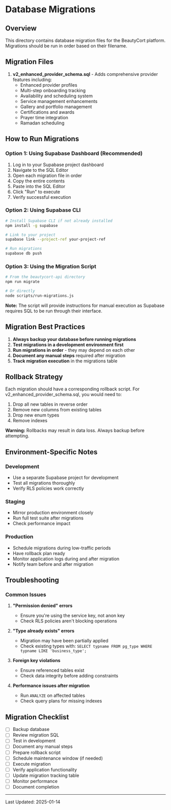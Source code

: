 # Database Migrations

## Overview

This directory contains database migration files for the BeautyCort platform. Migrations should be run in order based on their filename.

## Migration Files

1. **v2_enhanced_provider_schema.sql** - Adds comprehensive provider features including:
   - Enhanced provider profiles
   - Multi-step onboarding tracking
   - Availability and scheduling system
   - Service management enhancements
   - Gallery and portfolio management
   - Certifications and awards
   - Prayer time integration
   - Ramadan scheduling

## How to Run Migrations

### Option 1: Using Supabase Dashboard (Recommended)

1. Log in to your Supabase project dashboard
2. Navigate to the SQL Editor
3. Open each migration file in order
4. Copy the entire contents
5. Paste into the SQL Editor
6. Click "Run" to execute
7. Verify successful execution

### Option 2: Using Supabase CLI

```bash
# Install Supabase CLI if not already installed
npm install -g supabase

# Link to your project
supabase link --project-ref your-project-ref

# Run migrations
supabase db push
```

### Option 3: Using the Migration Script

```bash
# From the beautycort-api directory
npm run migrate

# Or directly
node scripts/run-migrations.js
```

**Note:** The script will provide instructions for manual execution as Supabase requires SQL to be run through their interface.

## Migration Best Practices

1. **Always backup your database before running migrations**
2. **Test migrations in a development environment first**
3. **Run migrations in order** - they may depend on each other
4. **Document any manual steps** required after migration
5. **Track migration execution** in the migrations table

## Rollback Strategy

Each migration should have a corresponding rollback script. For v2_enhanced_provider_schema.sql, you would need to:

1. Drop all new tables in reverse order
2. Remove new columns from existing tables
3. Drop new enum types
4. Remove indexes

**Warning:** Rollbacks may result in data loss. Always backup before attempting.

## Environment-Specific Notes

### Development
- Use a separate Supabase project for development
- Test all migrations thoroughly
- Verify RLS policies work correctly

### Staging
- Mirror production environment closely
- Run full test suite after migrations
- Check performance impact

### Production
- Schedule migrations during low-traffic periods
- Have rollback plan ready
- Monitor application logs during and after migration
- Notify team before and after migration

## Troubleshooting

### Common Issues

1. **"Permission denied" errors**
   - Ensure you're using the service key, not anon key
   - Check RLS policies aren't blocking operations

2. **"Type already exists" errors**
   - Migration may have been partially applied
   - Check existing types with: `SELECT typname FROM pg_type WHERE typname LIKE 'business_type';`

3. **Foreign key violations**
   - Ensure referenced tables exist
   - Check data integrity before adding constraints

4. **Performance issues after migration**
   - Run `ANALYZE` on affected tables
   - Check query plans for missing indexes

## Migration Checklist

- [ ] Backup database
- [ ] Review migration SQL
- [ ] Test in development
- [ ] Document any manual steps
- [ ] Prepare rollback script
- [ ] Schedule maintenance window (if needed)
- [ ] Execute migration
- [ ] Verify application functionality
- [ ] Update migration tracking table
- [ ] Monitor performance
- [ ] Document completion

---

Last Updated: 2025-01-14